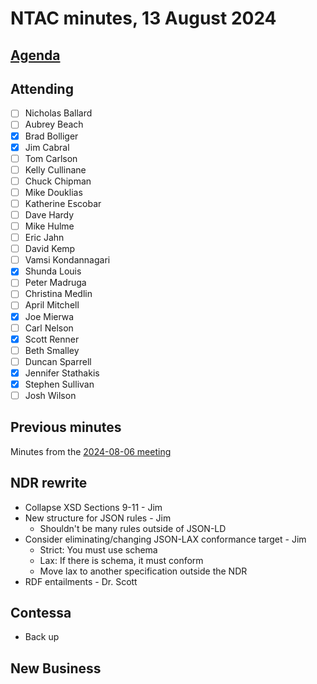 # NTAC minutes, 13 August 2024

## [Agenda](2024-08-13-agenda.md)

## Attending

- [ ] Nicholas Ballard
- [ ] Aubrey Beach
- [X] Brad Bolliger
- [X] Jim Cabral
- [ ] Tom Carlson
- [ ] Kelly Cullinane
- [ ] Chuck Chipman
- [ ] Mike Douklias
- [ ] Katherine Escobar
- [ ] Dave Hardy
- [ ] Mike Hulme
- [ ] Eric Jahn
- [ ] David Kemp
- [ ] Vamsi Kondannagari
- [X] Shunda Louis
- [ ] Peter Madruga
- [ ] Christina Medlin
- [ ] April Mitchell
- [X] Joe Mierwa
- [ ] Carl Nelson
- [X] Scott Renner
- [ ] Beth Smalley
- [ ] Duncan Sparrell
- [X] Jennifer Stathakis
- [X] Stephen Sullivan
- [ ] Josh Wilson

## Previous minutes

Minutes from the [2024-08-06 meeting](2024-08-06-minutes.md) 

## NDR rewrite
* Collapse XSD Sections 9-11 - Jim
* New structure for JSON rules - Jim
  * Shouldn't be many rules outside of JSON-LD
* Consider eliminating/changing JSON-LAX conformance target - Jim
  * Strict: You must use schema
  * Lax: If there is schema, it must conform
  * Move lax to another specification outside the NDR
* RDF entailments - Dr. Scott

## Contessa
- Back up

## New Business


